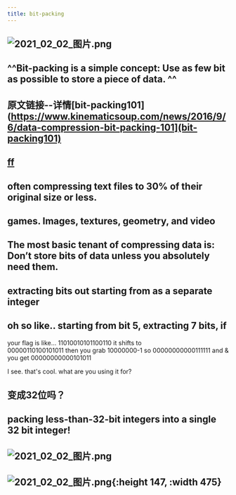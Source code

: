 ```yaml
---
title: bit-packing
---
```


## ![2021_02_02_图片.png](https://cdn.logseq.com/%2F7aa8ab99-753a-4230-847b-43a1c3a3ef47463202ea-bdcd-4c3f-b4d7-f0db121a28e62021_02_02_%E5%9B%BE%E7%89%87.png?Expires=4765839378&Signature=OLruzm-3EDr1BT7CAnB49EXMNNfEBe2wf~gq0yDSr11mg0qn5wKHwxJyxpD6xSf3Fhe1tXKtVazeVOiY1uRD5wNsaZMLc~grIcSYje6GCI~jhcieDbyXCIcYY2QxY8SXr7GuPu2Qo~Yhub1QYduaqL6Sn~-9iL~XwMCjpbtVeXck4XUtXOd5DEoxpjIT-wo98y7gXHLHJxcFGSoTUtnkopHZUTLY-AxFTfDG09Ae7c6r~PVZ9DRG54~fXxxxqfAtZXaOaaO1NSwz5C49B6YEVBmhoih54ttsDyaWagJKMdvp4Ip~~TFShnH82lMgQ9lRqbafB5yWXtavXEcIqE2SoQ__&Key-Pair-Id=APKAJE5CCD6X7MP6PTEA)
## ^^Bit-packing is a simple concept: Use as few bit as possible to store a piece of data. ^^
## 原文链接--详情[bit-packing101](https://www.kinematicsoup.com/news/2016/9/6/data-compression-bit-packing-101](bit-packing101)
## [ff](https://www.codementor.io/@christkv/bit-packing-or-how-to-love-and-or-or-xor-vpmz3f1dm)
## often compressing text files to 30% of their original size or less.
## games. Images, textures, geometry, and video
## **The most basic tenant of compressing data is: Don’t store bits of data unless you absolutely need them.**
##
##
##
##
##
##
##
## extracting <length> bits out starting from <bit> as a separate integer
## oh so like.. starting from bit 5, extracting 7 bits, if
your flag is like...
11010010101100110
it shifts to             
00000110100101011
then you grab 10000000-1 so
00000000000111111
and & you get
00000000000101011

I see. that's cool. what are you using it for?
## 变成32位吗？
## packing less-than-32-bit integers into a single 32 bit integer!
## ![2021_02_02_图片.png](https://cdn.logseq.com/%2F7aa8ab99-753a-4230-847b-43a1c3a3ef47206b7cd1-d511-4668-8076-9a09a68662a02021_02_02_%E5%9B%BE%E7%89%87.png?Expires=4765839745&Signature=E8SkNoDkCOxtkXfC1j-hlAJRXq64a3wxakbddXuzXtkD75nrK7jBcrIvcQ-~xWdQRBIUbjujsGpvlLqQiHf~XTVpZSRCLgH9SXAyT2mAafjb0A~8CZdRiCiFfNwXBEAQQ5RMXgUrJ9jc318eY-aD7VAuY8uW1beBMY5YuwkM2ezrSm9pc71XEiO1rpEfy-U6L-LYQjHnXKPXwm8h6iHkOK1B8~hdjhFW63oPcAbTHarLFhJa~SjF6D7vH2Z-TQkVOc2hzMRMz0p6umOOhLWVJY9Ea41AeBhTLvTz9O5wMIp2n7Q8IvltJjAf4hamU8CdEsNMtuoKJhFTWsyXlukZsg__&Key-Pair-Id=APKAJE5CCD6X7MP6PTEA)
## ![2021_02_02_图片.png](https://cdn.logseq.com/%2F7aa8ab99-753a-4230-847b-43a1c3a3ef4799f31189-2f58-4b22-947a-94a805df6c842021_02_02_%E5%9B%BE%E7%89%87.png?Expires=4765839767&Signature=BkYPw3N308ZdXg6uHmY90AApYnaEiap7au4pAaguqmV4WaFk0pO3ATIWHsrn4Jgw8SrrZ8KwwzlKR8B~2FKx8ba6m3xCNmTDAZHQcjxXXJI02SIebATUywk3M1yxvwqTmtKWU5cZ5WhBg1aFIFLef-m6DA1BzcXjrmcMyMms1IW7nfSzAwj4ewsdI1aTTKY52Ywnom-e0ntaHRzz5IOxRLdeKQ66TV6z3brtwbldWuVVgJs9wDhBiZrxAg2xDS4ikoEk~kpKL73Oh9OK6apskfYbdRCOUJuUcyQ5Wb8jlkymMLFDbdH0ELpw~LgdwtT~jXdeY6VmPnK~2UdqW6~g7w__&Key-Pair-Id=APKAJE5CCD6X7MP6PTEA){:height 147, :width 475}
